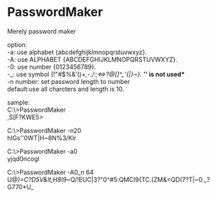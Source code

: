 # PasswordMaker
Merely password maker

option:<br>
  -a: use alphabet {abcdefghijklmnopqrstuvwxyz}.<br>
  -A: use ALPHABET {ABCDEFGHIJKLMNOPQRSTUVWXYZ}.<br>
  -0: use number {0123456789}.<br>
  -&#95;: use symbol {!&quot;#$%&amp;'()*+,-./:;&lt;=&gt;?@[]^&#95;&#39;{|}~}. <b>*'\' is not used*</b><br>
  -n number: set password length to number<br>
  default:use all charcters and length is 10.<br>
  
sample:<br>
C:&#92;&gt;PasswordMaker<br>
,S[F?KWE5&gt;<br>

C:&#92;&gt;PasswordMaker -n20<br>
hIGs''0WT|H~8N%3/Klr<br>

C:&#92;&gt;PasswordMaker -a0 <br>
yjqd0ncogl<br>

C:&#92;&gt;PasswordMaker -A0&#95;n 64<br>
U@*)=C?D5V&amp;lt;H8I9*~Q/!EUC|3?&quot;0^#5:QMCI9{TC.(ZM&amp;&lt;QD(7?T|~0.&#95;?G770*U&#95;<br>
